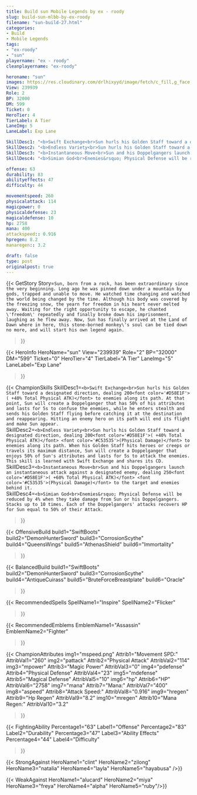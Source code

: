 ```yaml
---
title: Build sun Mobile Legends by ex - roody
slug: build-sun-mlbb-by-ex-roody
filename: "sun-build-27.html"
categories: 
- Build 
- Mobile Legends
tags: 
- "ex-roody"
- "sun"
playername: "ex - roody"
cleanplayername: "ex-roody"

heroname: "sun"
images: https://res.cloudinary.com/drlhixyyd/image/fetch/c_fill,g_face,f_auto/https://cdn2-build.mobagenie.my.id/p/images/banner/full/sun.jpg
View: 239939 
Role: 2 
BP: 32000
DM: 599 
Ticket: 0 
HeroTier: 4 
TierLabel: A Tier 
LaneImg: 5
LaneLabel: Exp Lane 

SkillDesc1: "<b>Swift Exchange<br>Sun hurls his Golden Staff toward a designated direction, dealing 200<font color='#D58E1F'>( +40% Total Physical ATK)</font> to enemies along its path. At that point, Sun will create a Doppelganger that has 50% of his attributes and lasts for 5s to confuse the enemies, while he enters stealth and sends his Golden Staff flying before catching it at the destination and reappearing. Hitting an enemy hero on its path will end its flight and make Sun appear."   
SkillDesc2: "<b>Endless Variety<br>Sun hurls his Golden Staff toward a designated direction, dealing 200<font color='#D58E1F'>( +40% Total Physical ATK)</font> <font color='#C53535'>(Physical Damage)</font> to enemies along its path. When his Golden Staff hits heroes or creeps or travels its maximum distance, Sun will create a Doppelganger that enjoys 50% of Sun's attributes and lasts for 5s to attack the enemies. This skill is learned with Swift Exchange and shares its CD."   
SkillDesc3: "<b>Instantaneous Move<br>Sun and his Doppelgangers launch an instantaneous attack against a designated enemy, dealing 250<font color='#D58E1F'>( +60% Total Physical ATK)</font> <font color='#C53535'>(Physical Damage)</font> to the target and enemies behind it."   
SkillDesc4: "<b>Simian God<br>Enemies&rsquo; Physical Defense will be reduced by 4% when they take damage from Sun or his Doppelgangers. Stacks up to 10 times. Each of the Doppelgangers' attacks recovers HP for Sun equal to 50% of their Attack."  

offense: 63 
durability: 83 
abilityeffects: 47 
difficulty: 44 

movementspeed: 260
physicalattack: 114
magicpower: 0
physicaldefense: 23
magicaldefense: 10
hp: 2758
mana: 400
attackspeed:: 0.916
hpregen: 8.2
manaregen:: 3.2

draft: false
type: post
originalpost: true
---
```



{{< GetStory 
Story=` Sun, born from a rock, has been extraordinary since the very beginning. Long ago he was pinned down under a mountain by gods, trapped and unable to move. He watched time changing and watched the world being changed by the time. Although his body was covered by the freezing snow, the yearn for freedom in his heart never melted away. Waiting for the right opportunity to escape, he chanted \'freedom\' repeatedly and finally broke down his imprisonment, laughing as he flew away. Now, Sun has finally arrived at the Land of Dawn where in here, this stone-borned monkey\'s soul can be tied down no more, and will start his own legend again. ` 
>}}

{{< HeroInfo 
HeroName="sun" 
View="239939" 
Role="2" 
BP="32000" 
DM="599" 
Ticket="0" 
HeroTier="4" 
TierLabel="A Tier" 
LaneImg="5" 
LaneLabel="Exp Lane" 
>}}
 
{{< ChampionSkills 
SkillDesc1=`<b>Swift Exchange<br>Sun hurls his Golden Staff toward a designated direction, dealing 200<font color='#D58E1F'>( +40% Total Physical ATK)</font> to enemies along its path. At that point, Sun will create a Doppelganger that has 50% of his attributes and lasts for 5s to confuse the enemies, while he enters stealth and sends his Golden Staff flying before catching it at the destination and reappearing. Hitting an enemy hero on its path will end its flight and make Sun appear.`   
SkillDesc2=`<b>Endless Variety<br>Sun hurls his Golden Staff toward a designated direction, dealing 200<font color='#D58E1F'>( +40% Total Physical ATK)</font> <font color='#C53535'>(Physical Damage)</font> to enemies along its path. When his Golden Staff hits heroes or creeps or travels its maximum distance, Sun will create a Doppelganger that enjoys 50% of Sun's attributes and lasts for 5s to attack the enemies. This skill is learned with Swift Exchange and shares its CD.`   
SkillDesc3=`<b>Instantaneous Move<br>Sun and his Doppelgangers launch an instantaneous attack against a designated enemy, dealing 250<font color='#D58E1F'>( +60% Total Physical ATK)</font> <font color='#C53535'>(Physical Damage)</font> to the target and enemies behind it.`   
SkillDesc4=`<b>Simian God<br>Enemies&rsquo; Physical Defense will be reduced by 4% when they take damage from Sun or his Doppelgangers. Stacks up to 10 times. Each of the Doppelgangers' attacks recovers HP for Sun equal to 50% of their Attack.`   
>}}

{{< OffensiveBuild 
build1="SwiftBoots"  
build2="DemonHunterSword" 
build3="CorrosionScythe" 
build4="QueensWings" 
build5="AthenasShield" 
build6="Immortality" 
>}} 

{{< BalancedBuild 
build1="SwiftBoots"  
build2="DemonHunterSword" 
build3="CorrosionScythe" 
build4="AntiqueCuirass" 
build5="BruteForceBreastplate" 
build6="Oracle" 
>}}


{{< RecommendedSpells 
SpellName1="Inspire" 
SpellName2="Flicker" 
>}}  

{{< RecommendedEmblems 
EmblemName1="Assassin" 
EmblemName2="Fighter" 
>}}   


{{< ChampionAttributes
img1="mspeed.png" Attrib1="Movement SPD:" AttribVal1="260"
img2="pattack" Attrib2="Physical Attack" AttribVal2="114"
img3="mpower" Attrib3="Magic Power" AttribVal3="0"
img4="pdefense" Attrib4="Physical Defense" AttribVal4="23"
img5="mdefense" Attrib5="Magical Defense" AttribVal5="10"
img6="hp" Attrib6="HP" AttribVal6="2758"
img7="mana" Attrib7="Mana:" AttribVal7="400"
img8="aspeed" Attrib8="Attack Speed:" AttribVal8="0.916"
img9="hregen" Attrib9="Hp Regen" AttribVal9="8.2"
img10="mregen" Attrib10="Mana Regen:" AttribVal10="3.2"
>}}


{{< FightingAbility
Percentage1="63" Label1="Offense"
Percentage2="83" Label2="Durability"
Percentage3="47" Label3="Ability Effects"
Percentage4="44" Label4="Difficulty"
 >}}

{{< StrongAgainst 
HeroName1="clint"
HeroName2="zilong"
HeroName3="natalia"
HeroName4="layla"
HeroName5="hayabusa"
/>}}

{{< WeakAgainst
HeroName1="alucard"
HeroName2="miya"
HeroName3="freya"
HeroName4="alpha"
HeroName5="ruby"/>}}
